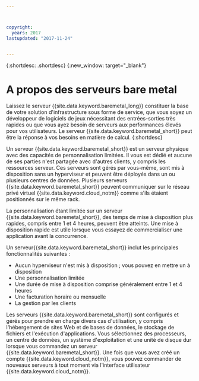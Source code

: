 ```yaml
---



copyright:
  years: 2017
lastupdated: "2017-11-24"


---
```


{:shortdesc: .shortdesc}
{:new_window: target="_blank"}

# A propos des serveurs bare metal

Laissez le serveur {{site.data.keyword.baremetal_long}} constituer la base de votre solution d'infrastructure sous forme de service, que vous soyez un développeur de logiciels de jeux nécessitant des entrées-sorties très rapides ou que vous ayez besoin de serveurs aux performances élevés pour vos utilisateurs. Le serveur {{site.data.keyword.baremetal_short}} peut être la réponse à vos besoins en matière de calcul.
{:shortdesc}

Un serveur {{site.data.keyword.baremetal_short}} est un serveur physique avec des capacités de personnalisation limitées. Il vous est dédié et aucune de ses parties n'est partagée avec d'autres clients, y compris les ressources serveur. Ces serveurs sont gérés par vous-même, sont mis à disposition sans un hyperviseur et peuvent être déployés dans un ou plusieurs centres de données. Plusieurs serveurs {{site.data.keyword.baremetal_short}} peuvent communiquer sur le réseau privé virtuel {{site.data.keyword.cloud_notm}} comme s'ils étaient positionnés sur le même rack. 

La personnalisation étant limitée sur un serveur {{site.data.keyword.baremetal_short}}, des temps de mise à disposition plus rapides, compris entre 1 et 4 heures, peuvent être atteints. Une mise à disposition rapide est utile lorsque vous essayez de commercialiser une application avant la concurrence.  

Un serveur{{site.data.keyword.baremetal_short}} inclut les principales fonctionnalités suivantes :
  * Aucun hyperviseur n'est mis à disposition ; vous pouvez en mettre un à disposition 
  * Une personnalisation limitée
  * Une durée de mise à disposition comprise généralement entre 1 et 4 heures
  * Une facturation horaire ou mensuelle
  * La gestion par les clients

Les serveurs {{site.data.keyword.baremetal_short}} sont configurés et gérés pour prendre en charge divers cas d'utilisation, y compris l'hébergement de sites Web et de bases de données, le stockage de fichiers et l'exécution d'applications. Vous sélectionnez des processeurs, un centre de données, un système d'exploitation et une unité de disque dur lorsque vous commandez un serveur {{site.data.keyword.baremetal_short}}. Une fois que vous avez créé un compte {{site.data.keyword.cloud_notm}}, vous pouvez commander de nouveaux serveurs à tout moment via l'interface utilisateur {{site.data.keyword.cloud_notm}}. 
